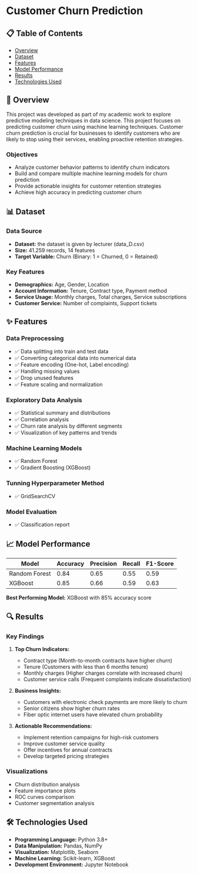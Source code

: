 # Customer Churn Prediction

## 📋 Table of Contents
- [Overview](#overview)
- [Dataset](#dataset)
- [Features](#features)
- [Model Performance](#model-performance)
- [Results](#results)
- [Technologies Used](#technologies-used)

## 🎯 Overview

This project was developed as part of my academic work to explore predictive modeling techniques in data science. This project focuses on predicting customer churn using machine learning techniques. Customer churn prediction is crucial for businesses to identify customers who are likely to stop using their services, enabling proactive retention strategies.

### Objectives
- Analyze customer behavior patterns to identify churn indicators
- Build and compare multiple machine learning models for churn prediction
- Provide actionable insights for customer retention strategies
- Achieve high accuracy in predicting customer churn

## 📊 Dataset

### Data Source
- **Dataset:** the dataset is given by lecturer (data_D.csv)
- **Size:** 41.259 records, 14 features
- **Target Variable:** Churn (Binary: 1 = Churned, 0 = Retained)

### Key Features
- **Demographics:** Age, Gender, Location
- **Account Information:** Tenure, Contract type, Payment method
- **Service Usage:** Monthly charges, Total charges, Service subscriptions
- **Customer Service:** Number of complaints, Support tickets

## ✨ Features

### Data Preprocessing
- ✅ Data splitting into train and test data
- ✅ Converting categorical data into numerical data
- ✅ Feature encoding (One-hot, Label encoding)
- ✅ Handling missing values
- ✅ Drop unused features
- ✅ Feature scaling and normalization

### Exploratory Data Analysis
- ✅ Statistical summary and distributions
- ✅ Correlation analysis
- ✅ Churn rate analysis by different segments
- ✅ Visualization of key patterns and trends

### Machine Learning Models
- ✅ Random Forest
- ✅ Gradient Boosting (XGBoost)

### Tunning Hyperparameter Method
- ✅ GridSearchCV

### Model Evaluation
- ✅ Classification report


## 📈 Model Performance

| Model | Accuracy | Precision | Recall | F1-Score |
|-------|----------|-----------|--------|----------|
| Random Forest | 0.84 | 0.65 | 0.55 | 0.59 |
| XGBoost | 0.85 | 0.66 | 0.59 | 0.63 |

**Best Performing Model:** XGBoost with 85% accuracy score

## 🔍 Results

### Key Findings
1. **Top Churn Indicators:**
   - Contract type (Month-to-month contracts have higher churn)
   - Tenure (Customers with less than 6 months tenure)
   - Monthly charges (Higher charges correlate with increased churn)
   - Customer service calls (Frequent complaints indicate dissatisfaction)

2. **Business Insights:**
   - Customers with electronic check payments are more likely to churn
   - Senior citizens show higher churn rates
   - Fiber optic internet users have elevated churn probability

3. **Actionable Recommendations:**
   - Implement retention campaigns for high-risk customers
   - Improve customer service quality
   - Offer incentives for annual contracts
   - Develop targeted pricing strategies

### Visualizations
- Churn distribution analysis
- Feature importance plots
- ROC curves comparison
- Customer segmentation analysis

## 🛠 Technologies Used

- **Programming Language:** Python 3.8+
- **Data Manipulation:** Pandas, NumPy
- **Visualization:** Matplotlib, Seaborn
- **Machine Learning:** Scikit-learn, XGBoost
- **Development Environment:** Jupyter Notebook
